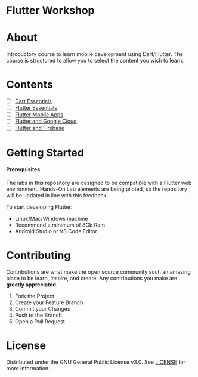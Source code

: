 # Flutter Workshop

# About

Introductory course to learn mobile development using Dart/Flutter.
The course is structured to allow you to select the content you wish to learn.

# Contents

- [ ] [Dart Essentials](https://github.com/rosera/flutter_workshop/tree/main/dart)
- [ ] [Flutter Essentials](https://github.com/rosera/flutter_workshop/tree/main/flutter)
- [ ] [Flutter Mobile Apps](https://github.com/rosera/flutter_workshop/tree/main/mobile)
- [ ] [Flutter and Google Cloud](https://github.com/rosera/flutter_workshop/tree/main/gcp)
- [ ] [Flutter and Firebase](https://github.com/rosera/flutter_workshop/tree/main/firebase)

# Getting Started

#### Prerequisites

The labs in this repository are designed to be compatible with a Flutter web environment. Hands-On Lab elements are being piloted, so the repository will be updated in line with this feedback.

To start developing Flutter:

- Linux/Mac/Windows machine
- Recommend a minimum of 8Gb Ram
- Android Studio or VS Code Editor

# Contributing

Contributions are what make the open source community such an amazing place to be learn, inspire, and create. Any contributions you make are **greatly appreciated**.

1. Fork the Project
2. Create your Feature Branch
3. Commit your Changes
4. Push to the Branch
5. Open a Pull Request

# License

Distributed under the GNU General Public License v3.0. See [LICENSE](https://github.com/rosera/flutter_workshop/blob/main/LICENSE) for more information.
